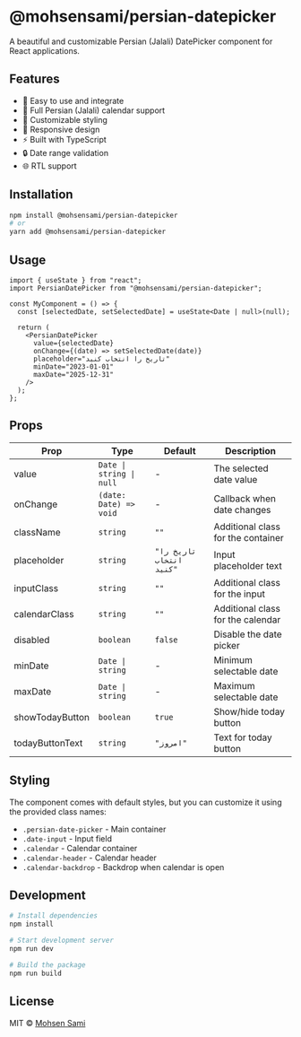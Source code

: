 # @mohsensami/persian-datepicker

A beautiful and customizable Persian (Jalali) DatePicker component for React applications.

## Features

- 🎯 Easy to use and integrate
- 📅 Full Persian (Jalali) calendar support
- 🎨 Customizable styling
- 📱 Responsive design
- ⚡️ Built with TypeScript
- 🔒 Date range validation
- 🌐 RTL support

## Installation

```bash
npm install @mohsensami/persian-datepicker
# or
yarn add @mohsensami/persian-datepicker
```

## Usage

```tsx
import { useState } from "react";
import PersianDatePicker from "@mohsensami/persian-datepicker";

const MyComponent = () => {
  const [selectedDate, setSelectedDate] = useState<Date | null>(null);

  return (
    <PersianDatePicker
      value={selectedDate}
      onChange={(date) => setSelectedDate(date)}
      placeholder="تاریخ را انتخاب کنید"
      minDate="2023-01-01"
      maxDate="2025-12-31"
    />
  );
};
```

## Props

| Prop            | Type                     | Default                  | Description                        |
| --------------- | ------------------------ | ------------------------ | ---------------------------------- |
| value           | `Date \| string \| null` | -                        | The selected date value            |
| onChange        | `(date: Date) => void`   | -                        | Callback when date changes         |
| className       | `string`                 | `""`                     | Additional class for the container |
| placeholder     | `string`                 | `"تاریخ را انتخاب کنید"` | Input placeholder text             |
| inputClass      | `string`                 | `""`                     | Additional class for the input     |
| calendarClass   | `string`                 | `""`                     | Additional class for the calendar  |
| disabled        | `boolean`                | `false`                  | Disable the date picker            |
| minDate         | `Date \| string`         | -                        | Minimum selectable date            |
| maxDate         | `Date \| string`         | -                        | Maximum selectable date            |
| showTodayButton | `boolean`                | `true`                   | Show/hide today button             |
| todayButtonText | `string`                 | `"امروز"`                | Text for today button              |

## Styling

The component comes with default styles, but you can customize it using the provided class names:

- `.persian-date-picker` - Main container
- `.date-input` - Input field
- `.calendar` - Calendar container
- `.calendar-header` - Calendar header
- `.calendar-backdrop` - Backdrop when calendar is open

## Development

```bash
# Install dependencies
npm install

# Start development server
npm run dev

# Build the package
npm run build
```

## License

MIT © [Mohsen Sami](https://github.com/mohsensami)
